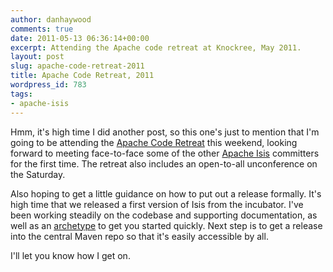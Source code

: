 ```yaml
---
author: danhaywood
comments: true
date: 2011-05-13 06:36:14+00:00
excerpt: Attending the Apache code retreat at Knockree, May 2011.
layout: post
slug: apache-code-retreat-2011
title: Apache Code Retreat, 2011
wordpress_id: 783
tags:
- apache-isis
---
```


Hmm, it's high time I did another post, so this one's just to mention that I'm going to be attending the [Apache Code Retreat](http://sites.google.com/site/apacheretreatknockree/) this weekend, looking forward to meeting face-to-face some of the other [Apache Isis](http://incubator.apache.org/isis) committers for the first time.  The retreat also includes an open-to-all unconference on the Saturday.

Also hoping to get a little guidance on how to put out a release formally.  It's high time that we released a first version of Isis from the incubator.  I've been working steadily on the codebase and supporting documentation, as well as an [archetype](http://incubator.apache.org/isis/quickstart-app.html) to get you started quickly.  Next step is to get a release into the central Maven repo so that it's easily accessible by all.

I'll let you know how I get on.
